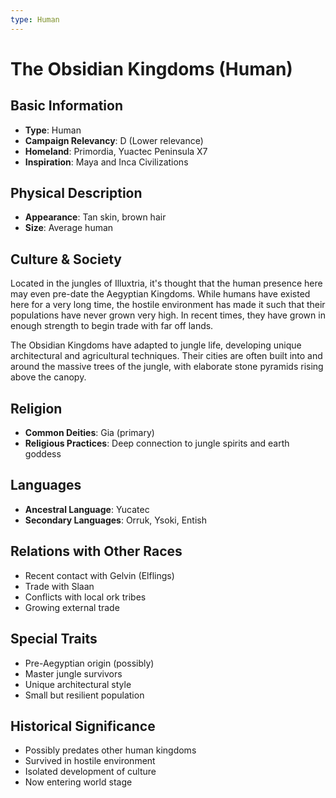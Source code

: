 ```yaml
---
type: Human
---
```


# The Obsidian Kingdoms (Human)

## Basic Information
- **Type**: Human
- **Campaign Relevancy**: D (Lower relevance)
- **Homeland**: Primordia, Yuactec Peninsula X7
- **Inspiration**: Maya and Inca Civilizations

## Physical Description
- **Appearance**: Tan skin, brown hair
- **Size**: Average human

## Culture & Society
Located in the jungles of Illuxtria, it's thought that the human presence here may even pre-date the Aegyptian Kingdoms. While humans have existed here for a very long time, the hostile environment has made it such that their populations have never grown very high. In recent times, they have grown in enough strength to begin trade with far off lands.

The Obsidian Kingdoms have adapted to jungle life, developing unique architectural and agricultural techniques. Their cities are often built into and around the massive trees of the jungle, with elaborate stone pyramids rising above the canopy.

## Religion
- **Common Deities**: Gia (primary)
- **Religious Practices**: Deep connection to jungle spirits and earth goddess

## Languages
- **Ancestral Language**: Yucatec
- **Secondary Languages**: Orruk, Ysoki, Entish

## Relations with Other Races
- Recent contact with Gelvin (Elflings)
- Trade with Slaan
- Conflicts with local ork tribes
- Growing external trade

## Special Traits
- Pre-Aegyptian origin (possibly)
- Master jungle survivors
- Unique architectural style
- Small but resilient population

## Historical Significance
- Possibly predates other human kingdoms
- Survived in hostile environment
- Isolated development of culture
- Now entering world stage